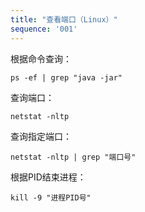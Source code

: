 ```yaml
---
title: "查看端口（Linux）"
sequence: '001'
---
```


根据命令查询：

```text
ps -ef | grep "java -jar"
```

查询端口：

```text
netstat -nltp
```

查询指定端口：

```text
netstat -nltp | grep "端口号"
```

根据PID结束进程：

```text
kill -9 "进程PID号"
```
